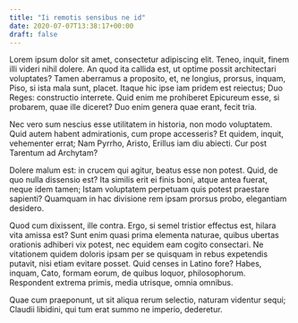 ```yaml
---
title: "Ii remotis sensibus ne id"
date: 2020-07-07T13:38:17+00:00
draft: false
---
```


Lorem ipsum dolor sit amet, consectetur adipiscing elit. Teneo, inquit, finem
illi videri nihil dolere. An quod ita callida est, ut optime possit
architectari voluptates? Tamen aberramus a proposito, et, ne longius, prorsus,
inquam, Piso, si ista mala sunt, placet. Itaque hic ipse iam pridem est
reiectus; Duo Reges: constructio interrete. Quid enim me prohiberet Epicureum
esse, si probarem, quae ille diceret? Duo enim genera quae erant, fecit tria.

Nec vero sum nescius esse utilitatem in historia, non modo voluptatem. Quid
autem habent admirationis, cum prope accesseris? Et quidem, inquit, vehementer
errat; Nam Pyrrho, Aristo, Erillus iam diu abiecti. Cur post Tarentum ad
Archytam?

Dolere malum est: in crucem qui agitur, beatus esse non potest. Quid, de quo
nulla dissensio est? Ita similis erit ei finis boni, atque antea fuerat, neque
idem tamen; Istam voluptatem perpetuam quis potest praestare sapienti? Quamquam
in hac divisione rem ipsam prorsus probo, elegantiam desidero.

Quod cum dixissent, ille contra. Ergo, si semel tristior effectus est, hilara
vita amissa est? Sunt enim quasi prima elementa naturae, quibus ubertas
orationis adhiberi vix potest, nec equidem eam cogito consectari. Ne vitationem
quidem doloris ipsam per se quisquam in rebus expetendis putavit, nisi etiam
evitare posset. Quid censes in Latino fore? Habes, inquam, Cato, formam eorum,
de quibus loquor, philosophorum. Respondent extrema primis, media utrisque,
omnia omnibus.

Quae cum praeponunt, ut sit aliqua rerum selectio, naturam videntur sequi;
Claudii libidini, qui tum erat summo ne imperio, dederetur.
